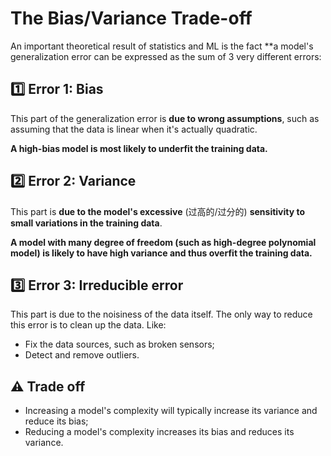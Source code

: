 # The Bias/Variance Trade-off

An important theoretical result of statistics and ML is the fact **a model's generalization error can be expressed as the sum of 3 very different errors:

## :one: Error 1: Bias

This part of the generalization error is **due to wrong assumptions**, such as assuming that the data is linear when it's actually quadratic.

**A high-bias model is most likely to underfit the training data.**



## :two: Error 2: Variance

This part is **due to the model's excessive** (过高的/过分的) **sensitivity to small variations in the training data**.

**A model with many degree of freedom (such as high-degree polynomial model) is likely to have high variance and thus overfit the training data.**



## :three: Error 3: Irreducible error

This part is due to the noisiness of the data itself. The only way to reduce this error is to clean up the data. Like:

-   Fix the data sources, such as broken sensors;
-   Detect and remove outliers.



## :warning: ​Trade off

-   Increasing a model's complexity will typically increase its variance and reduce its bias;
-   Reducing a model's complexity increases its bias and reduces its variance.

